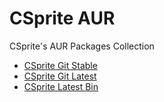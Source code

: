 # CSprite AUR
CSprite's AUR Packages Collection

- [CSprite Git Stable](https://aur.archlinux.org/packages/csprite)
- [CSprite Git Latest](https://aur.archlinux.org/packages/csprite-git)
- [CSprite Latest Bin](https://aur.archlinux.org/packages/csprite-bin)
